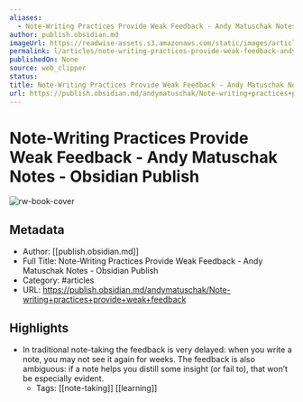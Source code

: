 ```yaml
---
aliases:
  - Note-Writing Practices Provide Weak Feedback - Andy Matuschak Notes - Obsidian Publish
author: publish.obsidian.md
imageUrl: https://readwise-assets.s3.amazonaws.com/static/images/article0.00998d930354.png
permalink: l/articles/note-writing-practices-provide-weak-feedback-andy-matuschak-notes-obsidian-publish
publishedOn: None
source: web_clipper
status: 
title: Note-Writing Practices Provide Weak Feedback - Andy Matuschak Notes - Obsidian Publish
url: https://publish.obsidian.md/andymatuschak/Note-writing+practices+provide+weak+feedback
---
```

# Note-Writing Practices Provide Weak Feedback - Andy Matuschak Notes - Obsidian Publish

![rw-book-cover](https://readwise-assets.s3.amazonaws.com/static/images/article0.00998d930354.png)

## Metadata

- Author: [[publish.obsidian.md]]
- Full Title: Note-Writing Practices Provide Weak Feedback - Andy Matuschak Notes - Obsidian Publish
- Category: #articles
- URL: https://publish.obsidian.md/andymatuschak/Note-writing+practices+provide+weak+feedback

## Highlights

- In traditional note-taking the feedback is very delayed: when you write a note, you may not see it again for weeks. The feedback is also ambiguous: if a note helps you distill some insight (or fail to), that won’t be especially evident.
    - Tags: [[note-taking]] [[learning]]

